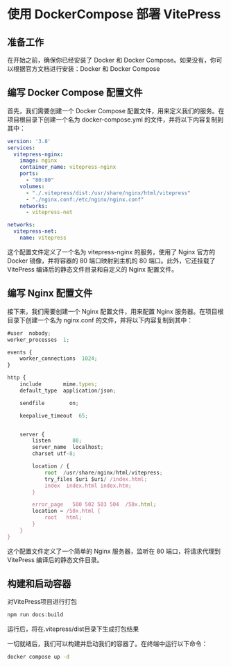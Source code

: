 # 使用 DockerCompose 部署 VitePress

## 准备工作

在开始之前，确保你已经安装了 Docker 和 Docker Compose。如果没有，你可以根据官方文档进行安装：Docker 和 Docker Compose

## 编写 Docker Compose 配置文件

首先，我们需要创建一个 Docker Compose 配置文件，用来定义我们的服务。在项目根目录下创建一个名为 docker-compose.yml 的文件，并将以下内容复制到其中：

```yml
version: '3.8'
services:  
  vitepress-nginx:
    image: nginx
    container_name: vitepress-nginx
    ports:
      - "80:80"
    volumes:
      - "./.vitepress/dist:/usr/share/nginx/html/vitepress"
      - "./nginx.conf:/etc/nginx/nginx.conf"
    networks:
      - vitepress-net

networks:
  vitepress-net:
    name: vitepress

```

这个配置文件定义了一个名为 vitepress-nginx 的服务，使用了 Nginx 官方的 Docker 镜像，并将容器的 80 端口映射到主机的 80 端口。此外，它还挂载了 VitePress 编译后的静态文件目录和自定义的 Nginx 配置文件。

## 编写 Nginx 配置文件

接下来，我们需要创建一个 Nginx 配置文件，用来配置 Nginx 服务器。在项目根目录下创建一个名为 nginx.conf 的文件，并将以下内容复制到其中：

```js
#user  nobody;
worker_processes  1;

events {
    worker_connections  1024;
}

http {
    include       mime.types;
    default_type  application/json;

    sendfile        on;

    keepalive_timeout  65;


    server {
        listen       80;
        server_name  localhost;
        charset utf-8;

        location / {
            root  /usr/share/nginx/html/vitepress;
            try_files $uri $uri/ /index.html;
            index  index.html index.htm;
        }

        error_page   500 502 503 504  /50x.html;
        location = /50x.html {
            root   html;
        }
    }
}

```

这个配置文件定义了一个简单的 Nginx 服务器，监听在 80 端口，将请求代理到 VitePress 编译后的静态文件目录。

## 构建和启动容器

对VitePress项目进行打包

```bash
npm run docs:build
```

运行后，将在.vitepress/dist目录下生成打包结果

一切就绪后，我们可以构建并启动我们的容器了。在终端中运行以下命令：

```bash
docker compose up -d
```

